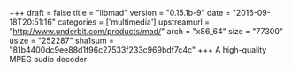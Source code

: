 +++
draft = false
title = "libmad"
version = "0.15.1b-9"
date = "2016-09-18T20:51:16"
categories = ['multimedia']
upstreamurl = "http://www.underbit.com/products/mad/"
arch = "x86_64"
size = "77300"
usize = "252287"
sha1sum = "81b4400dc9ee88d1f96c27533f233c969bdf7c4c"
+++
A high-quality MPEG audio decoder